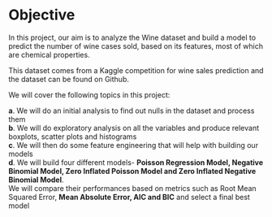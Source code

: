 # Objective
In this project, our aim is to analyze the Wine dataset and build a model to predict the number
of wine cases sold, based on its features, most of which are chemical properties.  

This dataset comes from a Kaggle competition for wine sales prediction and the dataset can be found on
Github.  

We will cover the following topics in this project:  

**a**. We will do an initial analysis to find out nulls in the dataset and process them   
**b**. We will do exploratory analysis on all the variables and produce relevant boxplots, 
scatter plots and histograms     
**c**. We will then do some feature engineering that will help with building our models   
**d**. We will build four different models- **Poisson Regression Model, Negative Binomial Model, Zero Inflated Poisson Model and Zero Inflated Negative Binomial Model**.     
We will compare their performances based on metrics such as Root Mean Squared Error, 
**Mean Absolute Error, AIC and BIC** and select a final best model   
